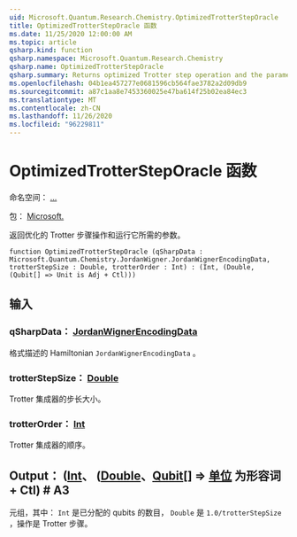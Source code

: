 ```yaml
---
uid: Microsoft.Quantum.Research.Chemistry.OptimizedTrotterStepOracle
title: OptimizedTrotterStepOracle 函数
ms.date: 11/25/2020 12:00:00 AM
ms.topic: article
qsharp.kind: function
qsharp.namespace: Microsoft.Quantum.Research.Chemistry
qsharp.name: OptimizedTrotterStepOracle
qsharp.summary: Returns optimized Trotter step operation and the parameters necessary to run it.
ms.openlocfilehash: 04b1ea457277e0681596cb564fae3782a2d09db9
ms.sourcegitcommit: a87c1aa8e7453360025e47ba614f25b02ea84ec3
ms.translationtype: MT
ms.contentlocale: zh-CN
ms.lasthandoff: 11/26/2020
ms.locfileid: "96229811"
---
```

# <a name="optimizedtrottersteporacle-function"></a>OptimizedTrotterStepOracle 函数

命名空间： [...](xref:Microsoft.Quantum.Research.Chemistry)

包： [Microsoft.](https://nuget.org/packages/Microsoft.Quantum.Research.Chemistry)


返回优化的 Trotter 步骤操作和运行它所需的参数。

```qsharp
function OptimizedTrotterStepOracle (qSharpData : Microsoft.Quantum.Chemistry.JordanWigner.JordanWignerEncodingData, trotterStepSize : Double, trotterOrder : Int) : (Int, (Double, (Qubit[] => Unit is Adj + Ctl)))
```


## <a name="input"></a>输入

### <a name="qsharpdata--jordanwignerencodingdata"></a>qSharpData： [JordanWignerEncodingData](xref:Microsoft.Quantum.Chemistry.JordanWigner.JordanWignerEncodingData)

格式描述的 Hamiltonian `JordanWignerEncodingData` 。


### <a name="trotterstepsize--double"></a>trotterStepSize： [Double](xref:microsoft.quantum.lang-ref.double)

Trotter 集成器的步长大小。


### <a name="trotterorder--int"></a>trotterOrder： [Int](xref:microsoft.quantum.lang-ref.int)

Trotter 集成器的顺序。



## <a name="output--intdoublequbit--unit--is-adj--ctl"></a>Output： ([Int](xref:microsoft.quantum.lang-ref.int)、 ([Double](xref:microsoft.quantum.lang-ref.double)、[Qubit](xref:microsoft.quantum.lang-ref.qubit)[] => [单位](xref:microsoft.quantum.lang-ref.unit)  为形容词 + Ctl) # A3

元组，其中： `Int` 是已分配的 qubits 的数目， `Double` 是 `1.0/trotterStepSize` ，操作是 Trotter 步骤。